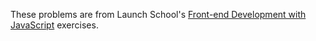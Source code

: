 These problems are from Launch School's [Front-end Development with JavaScript](https://launchschool.com/exercises) exercises.